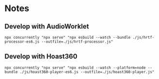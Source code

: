 # Notes
## Develop with AudioWorklet
```
npx concurrently "npx serve" "npx esbuild --watch --bundle ./js/hrtf-processor-es6.js --outfile=./js/hrtf-processor.js"
```
## Develop with Hoast360
```
npx concurrently "npx serve" "npx esbuild --watch --platform=node --bundle ./js/hoast360-player-es6.js --outfile=./js/hoast360-player.js"
```
